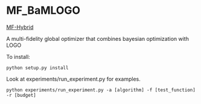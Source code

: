 # MF_BaMLOGO
[MF-Hybrid]

A multi-fidelity global optimizer that combines bayesian optimization with LOGO

To install:

``python setup.py install``

Look at experiments/run_experiment.py for examples.

``python experiments/run_experiment.py -a [algorithm] -f [test_function] -r [budget]``

[MF-Hybrid]: http://ellishoag.me/MF-Hybrid.pdf
